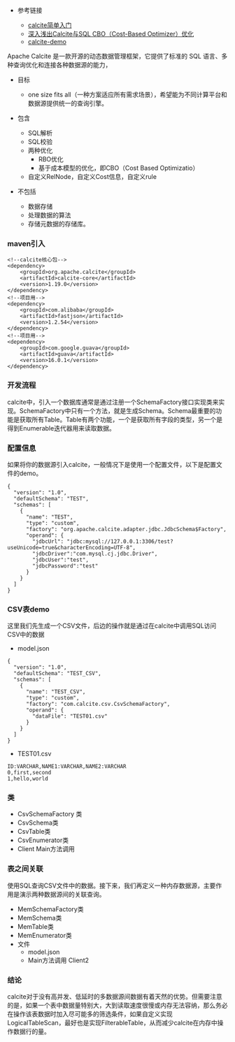 
- 参考链接 

  - [calcite简单入门](https://blog.gavinzh.com/2019/06/29/calcite-learn/)
  - [深入浅出Calcite与SQL CBO（Cost-Based Optimizer）优化](https://www.cnblogs.com/listenfwind/p/13192259.html)
  - [calcite-demo](https://github.com/shezhiming/calcite-demo)

Apache Calcite 是一款开源的动态数据管理框架，它提供了标准的 SQL 语言、多种查询优化和连接各种数据源的能力，

- 目标
  - one size fits all（一种方案适应所有需求场景），希望能为不同计算平台和数据源提供统一的查询引擎。

- 包含
  - SQL解析
  - SQL校验
  - 两种优化
    - RBO优化
    - 基于成本模型的优化，即CBO（Cost Based Optimizatio）
  - 自定义RelNode，自定义Cost信息，自定义rule

- 不包括
  - 数据存储 
  - 处理数据的算法
  - 存储元数据的存储库。

### maven引入
```
<!--calcite核心包-->
<dependency>
    <groupId>org.apache.calcite</groupId>
    <artifactId>calcite-core</artifactId>
    <version>1.19.0</version>
</dependency>
<!--项目用-->
<dependency>
    <groupId>com.alibaba</groupId>
    <artifactId>fastjson</artifactId>
    <version>1.2.54</version>
</dependency>
<!--项目用-->
<dependency>
    <groupId>com.google.guava</groupId>
    <artifactId>guava</artifactId>
    <version>16.0.1</version>
</dependency>
```
### 开发流程
calcite中，引入一个数据库通常是通过注册一个SchemaFactory接口实现类来实现。SchemaFactory中只有一个方法，就是生成Schema。Schema最重要的功能是获取所有Table。Table有两个功能，一个是获取所有字段的类型，另一个是得到Enumerable迭代器用来读取数据。

### 配置信息
如果将你的数据源引入calcite，一般情况下是使用一个配置文件，以下是配置文件的demo。
```
{
  "version": "1.0",
  "defaultSchema": "TEST",
  "schemas": [
    {
      "name": "TEST",
      "type": "custom",
      "factory": "org.apache.calcite.adapter.jdbc.JdbcSchema$Factory",
      "operand": {
        "jdbcUrl": "jdbc:mysql://127.0.0.1:3306/test?useUnicode=true&characterEncoding=UTF-8",
        "jdbcDriver":"com.mysql.cj.jdbc.Driver",
        "jdbcUser":"test",
        "jdbcPassword":"test"
      }
    }
  ]
}
```
### CSV表demo
这里我们先生成一个CSV文件，后边的操作就是通过在calcite中调用SQL访问CSV中的数据
- model.json
```
{
  "version": "1.0",
  "defaultSchema": "TEST_CSV",
  "schemas": [
    {
      "name": "TEST_CSV",
      "type": "custom",
      "factory": "com.calcite.csv.CsvSchemaFactory",
      "operand": {
        "dataFile": "TEST01.csv"
      }
    }
  ]
}
```
- TEST01.csv
```
ID:VARCHAR,NAME1:VARCHAR,NAME2:VARCHAR
0,first,second
1,hello,world
```

### 类
- CsvSchemaFactory 类
- CsvSchema类
- CsvTable类
- CsvEnumerator类
- Client Main方法调用

### 表之间关联
使用SQL查询CSV文件中的数据。接下来，我们再定义一种内存数据源，主要作用是演示两种数据源间的关联查询。
- MemSchemaFactory类
- MemSchema类
- MemTable类
- MemEnumerator类
- 文件
    - model.json
    - Main方法调用 Client2
    


### 结论

calcite对于没有高并发、低延时的多数据源间数据有着天然的优势。但需要注意的是，如果一个表中数据量特别大，大到读取速度很慢或内存无法容纳，那么务必在操作该表数据时加入尽可能多的筛选条件，如果自定义实现LogicalTableScan，最好也是实现FilterableTable，从而减少calcite在内存中操作数据行的量。